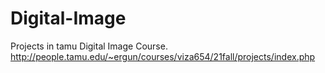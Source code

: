 # Digital-Image
Projects in tamu Digital Image Course. http://people.tamu.edu/~ergun/courses/viza654/21fall/projects/index.php
